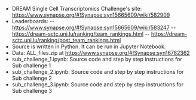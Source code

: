 - DREAM Single Cell Transcriptomics Challenge's site: https://www.synapse.org/#!Synapse:syn15665609/wiki/582909
- Leaderboards: 
-- https://www.synapse.org/#!Synapse:syn15665609/wiki/583247
-- https://dream-sctc.uni.lu/ranking/team_rankings.html
-- https://dream-sctc.uni.lu/ranking/post_team_rankings.html
- Source is written in Python. It can be run in Jupyter Notebook.  
- Data: ALL_files.zip at https://www.synapse.org/#!Synapse:syn16782362 
- sub_challenge_1.ipynb: Source code and step by step instructions for Sub challenge 1
- sub_challenge_2.ipynb: Source code and step by step instructions for Sub challenge 2
- sub_challenge_3.ipynb: Source code and step by step instructions for Sub challenge 3
